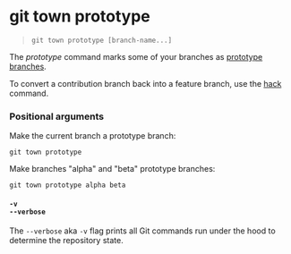 # git town prototype

> `git town prototype [branch-name...]`

The _prototype_ command marks some of your branches as
[prototype branches](../branch-types.md#prototype-branches).

To convert a contribution branch back into a feature branch, use the
[hack](hack.md) command.

### Positional arguments

Make the current branch a prototype branch:

```fish
git town prototype
```

Make branches "alpha" and "beta" prototype branches:

```fish
git town prototype alpha beta
```

#### `-v`<br>`--verbose`

The `--verbose` aka `-v` flag prints all Git commands run under the hood to
determine the repository state.
